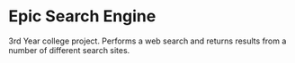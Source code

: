 # Epic Search Engine


3rd Year college project. Performs a web search and returns results from a number of different search sites.